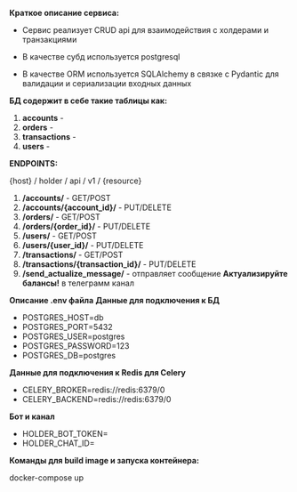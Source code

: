 **Краткое описание сервиса:**

- Сервис реализует CRUD api для взаимодействия с холдерами и транзакциями


- В качестве субд используется postgresql


- В качестве ORM используется SQLAlchemy в связке с Pydantic для валидации и сериализации входных данных


**БД содержит в себе такие таблицы как:**
1. **accounts** - 
2. **orders** - 
3. **transactions** - 
4. **users** - 


**ENDPOINTS:**

{host} / holder / api / v1 / {resource}
1. **/accounts/** - GET/POST
2. **/accounts/{account_id}/** - PUT/DELETE
3. **/orders/** - GET/POST
4. **/orders/{order_id}/** - PUT/DELETE
5. **/users/** - GET/POST
6. **/users/{user_id}/** - PUT/DELETE
7. **/transactions/** - GET/POST
8. **/transactions/{transaction_id}/** - PUT/DELETE
9. **/send_actualize_message/** - отправляет сообщение __Актуализируйте балансы!__ в телеграмм канал


**Описание .env файла**
__Данные для подключения к БД__
- POSTGRES_HOST=db
- POSTGRES_PORT=5432
- POSTGRES_USER=postgres
- POSTGRES_PASSWORD=123
- POSTGRES_DB=postgres

__Данные для подключения к Redis для Celery__
- CELERY_BROKER=redis://redis:6379/0
- CELERY_BACKEND=redis://redis:6379/0

__Бот и канал__
- HOLDER_BOT_TOKEN=
- HOLDER_CHAT_ID=


**Команды для build image и запуска контейнера:**

<!-- docker build -t holder_service .

docker run --env-file ./.env -d -p 8003:8003 --name holder_service holder_service -->
docker-compose up


